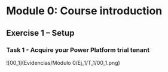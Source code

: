

# Module 0: Course introduction



## Exercise 1 – Setup



### Task 1 - Acquire your Power Platform trial tenant



![00_1](Evidencias/Módulo 0/Ej_1/T_1/00_1.png)





